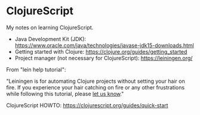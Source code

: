 # ClojureScript

My notes on learning ClojureScript.

* Java Development Kit (JDK): https://www.oracle.com/java/technologies/javase-jdk15-downloads.html
* Getting started with Clojure: https://clojure.org/guides/getting_started
* Project manager (not necessary for ClojureScript): https://leiningen.org/

From "lein help tutorial":

"Leiningen is for automating Clojure projects without setting your hair
on fire. If you experience your hair catching on fire or any other
frustrations while following this tutorial, please
[let us know](https://github.com/technomancy/leiningen/issues/new)."

ClojureScript HOWTO: https://clojurescript.org/guides/quick-start

